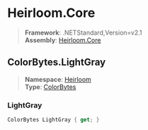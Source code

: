 # Heirloom.Core

> **Framework**: .NETStandard,Version=v2.1  
> **Assembly**: [Heirloom.Core][0]  

## ColorBytes.LightGray

> **Namespace**: [Heirloom][0]  
> **Type**: [ColorBytes][1]  

### LightGray

```cs
ColorBytes LightGray { get; }
```

[0]: ../Heirloom.Core.md
[1]: Heirloom.ColorBytes.md
